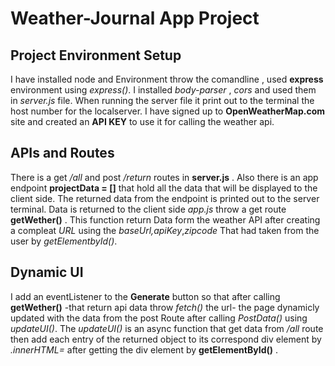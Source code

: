 # Weather-Journal App Project

## Project Environment Setup

I have installed node and Environment throw the comandline , used **express** environment using *express()*.
I installed *body-parser* , *cors* and used them in *server.js* file.
When running the server file it print out to the terminal the host number for the localserver.
I have signed up to **OpenWeatherMap.com** site and created an **API KEY** to use it for calling the weather api.


## APIs and Routes

There is a get */all* and post */return* routes in **server.js** .
Also there is an app endpoint **projectData = []** that hold all the data that will be displayed to the client side.
The returned data from the endpoint is printed out to the server terminal.
Data is returned to the client side *app.js* throw a get route **getWether()** .
This function return Data form the weather API after creating a compleat *URL* using the *baseUrl,apiKey*,*zipcode* 
That had taken from the user by *getElementbyId()*.


## Dynamic UI

I add an eventListener to the **Generate** button so that after calling **getWether()** -that return api data
throw *fetch()* the url- the page dynamicly updated with the data from the post Route after calling *PostData()* using *updateUI()*.
The *updateUI()* is an async function that get data from */all* route then add each entry of the returned object to its correspond 
div element by *.innerHTML=* after getting the div element by **getElementById()** .
